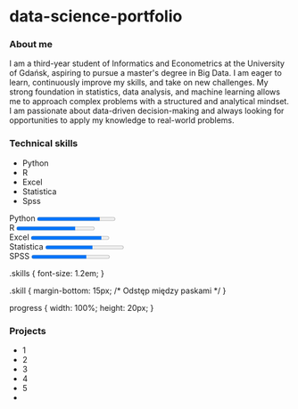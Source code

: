 # data-science-portfolio

### About me
I am a third-year student of Informatics and Econometrics at the University of Gdańsk, aspiring to pursue a master's degree in Big Data. I am eager to learn, continuously improve my skills, and take on new challenges. My strong foundation in statistics, data analysis, and machine learning allows me to approach complex problems with a structured and analytical mindset. I am passionate about data-driven decision-making and always looking for opportunities to apply my knowledge to real-world problems.

### Technical skills
- Python
- R
- Excel
- Statistica
- Spss

<div class="skills">
  <div class="skill">
    <label>Python</label>
    <progress value="80" max="100"></progress>
  </div>
  
  <div class="skill">
    <label>R</label>
    <progress value="75" max="100"></progress>
  </div>

  <div class="skill">
    <label>Excel</label>
    <progress value="90" max="100"></progress>
  </div>

  <div class="skill">
    <label>Statistica</label>
    <progress value="60" max="100"></progress>
  </div>

  <div class="skill">
    <label>SPSS</label>
    <progress value="70" max="100"></progress>
  </div>
</div>


.skills {
  font-size: 1.2em;
}

.skill {
  margin-bottom: 15px;  /* Odstęp między paskami */
}

progress {
  width: 100%;
  height: 20px;
}


### Projects
- 1
- 2
- 3
- 4
- 5
- 
